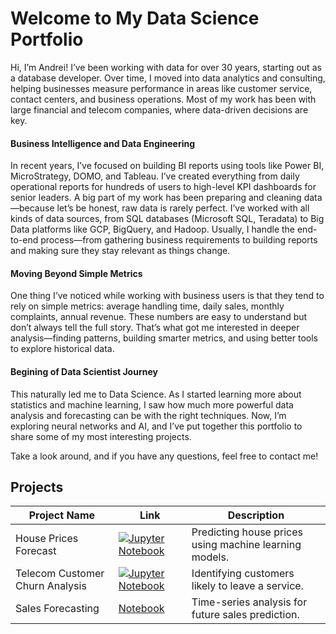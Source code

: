 # Welcome to My Data Science Portfolio

Hi, I’m Andrei! I’ve been working with data for over 30 years, starting out as a database developer. Over time, I moved into data analytics and consulting, helping businesses measure performance in areas like customer service, contact centers, and business operations. Most of my work has been with large financial and telecom companies, where data-driven decisions are key.

#### Business Intelligence and Data Engineering

In recent years, I’ve focused on building BI reports using tools like Power BI, MicroStrategy, DOMO, and Tableau. I’ve created everything from daily operational reports for hundreds of users to high-level KPI dashboards for senior leaders. A big part of my work has been preparing and cleaning data—because let’s be honest, raw data is rarely perfect. I’ve worked with all kinds of data sources, from SQL databases (Microsoft SQL, Teradata) to Big Data platforms like GCP, BigQuery, and Hadoop. Usually, I handle the end-to-end process—from gathering business requirements to building reports and making sure they stay relevant as things change.

#### Moving Beyond Simple Metrics 
One thing I’ve noticed while working with business users is that they tend to rely on simple metrics: average handling time, daily sales, monthly complaints, annual revenue. These numbers are easy to understand but don’t always tell the full story. That’s what got me interested in deeper analysis—finding patterns, building smarter metrics, and using better tools to explore historical data.

#### Begining of Data Scientist Journey
This naturally led me to Data Science. As I started learning more about statistics and machine learning, I saw how much more powerful data analysis and forecasting can be with the right techniques. Now, I’m exploring neural networks and AI, and I’ve put together this portfolio to share some of my most interesting projects.

Take a look around, and if you have any questions, feel free to contact me! 


## Projects

| Project Name | Link | Description |
|-------------|------|-------------|
| House Prices Forecast | [![Jupyter Notebook](https://img.shields.io/badge/Open%20in-GitHub-blue?style=for-the-badge&logo=github)](https://github.com/andreikris/exampleportfolio/blob/main/python/House%20Prices%20Forecast.ipynb)| Predicting house prices using machine learning models. |
| Telecom Customer Churn Analysis | [![Jupyter Notebook](https://img.shields.io/badge/Open%20in-GitHub-blue?style=for-the-badge&logo=github)](https://github.com/andreikris/exampleportfolio/blob/main/python/Kaggle%20Telecom%20Churn%20prediction.ipynb) | Identifying customers likely to leave a service. |
| Sales Forecasting | [Notebook](https://github.com/andreikris/exampleportfolio/blob/main/python/Sales%20Forecasting.ipynb) | Time-series analysis for future sales prediction. |


 

